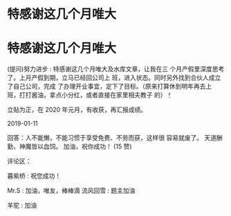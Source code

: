 # 特感谢这几个月唯大

# 特感谢这几个月唯大

(提问)努力进步 : 特感谢这几个月唯大及水库文章，让我在三 个月产假里深度思考了。上月产假到期，立马已经回公司上 班，进入状态。同时另外找到合伙人成立了自己公司，完成 了办理开业事宜，定下了目标。（原来打算休到明年再去上 班，打打酱油，拿点小分红，或者直接在家里相夫教子 的）！

立贴为正，在 2020 年元月，有收获，再汇报成绩。

2019-01-11

回答：人不能懒，不能习惯于享受免费、不劳而获，这样很 容易就废了。 天道酬勤，神魔皆以血饲。 加油，祝你成功！ (15 赞)

评论区：

暮紫桥 : 祝您成功！

Mr.S : 加油，唯友，棒棒滴 流风回雪 : 题主加油

羊驼 : 加油